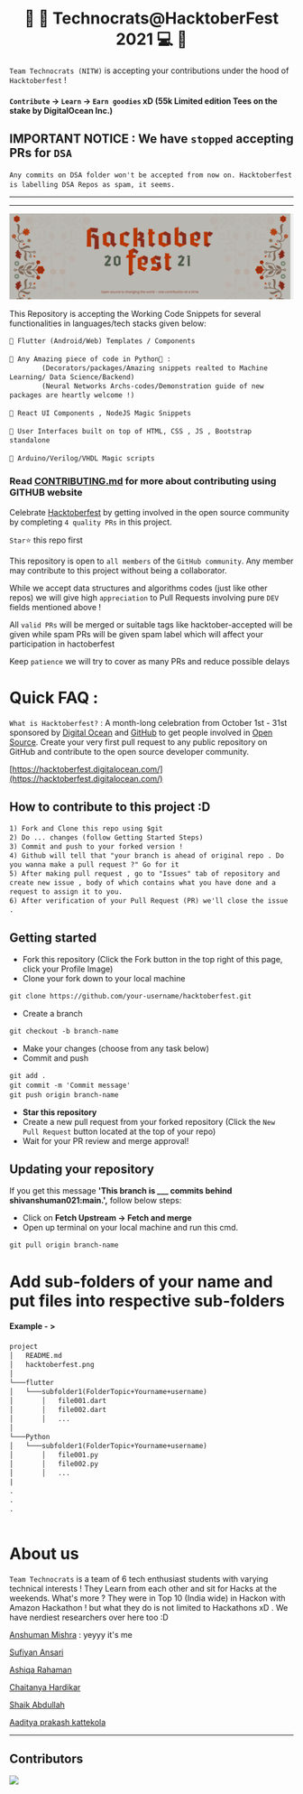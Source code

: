 <center> 
    <h1> 🎃 🎯   Technocrats@HacktoberFest 2021   💻 🙆 </h1>
</center>

`Team Technocrats (NITW)` is accepting your contributions under the hood of `Hacktoberfest` ! 

#### `Contribute` -> `Learn` -> `Earn goodies` xD (55k Limited edition Tees on the stake by DigitalOcean Inc.) 



## IMPORTANT NOTICE : We have `stopped` accepting PRs for `DSA`



`Any commits on DSA folder won't be accepted from now on. Hacktoberfest is labelling DSA Repos as spam, it seems.`

<hr><hr>

<img src="./hactoberfest.png">

This Repository is accepting the Working Code Snippets for several functionalities in languages/tech stacks given below:
    
    🥇 Flutter (Android/Web) Templates / Components
    
    🥈 Any Amazing piece of code in Python🐍 : 
            (Decorators/packages/Amazing snippets realted to Machine Learning/ Data Science/Backend)
            (Neural Networks Archs-codes/Demonstration guide of new packages are heartly welcome !)
    
    🥇 React UI Components , NodeJS Magic Snippets 
    
    🥈 User Interfaces built on top of HTML, CSS , JS , Bootstrap standalone
    
    🥉 Arduino/Verilog/VHDL Magic scripts 
       

### Read [CONTRIBUTING.md](./CONTRIBUTING.md) for more about contributing using GITHUB website
Celebrate [Hacktoberfest](https://hacktoberfest.digitalocean.com/) by getting involved in the open source community by completing `4 quality PRs` in this project.

`Star`⭐ this repo first

This repository is open to `all members` of the `GitHub community`. Any member may contribute to this project without being a collaborator.

While we accept data structures and algorithms codes (just like other repos) we will give high `appreciation` to Pull Requests involving pure `DEV` fields mentioned above !

All `valid PRs` will be merged or suitable tags like hacktober-accepted will be given while spam PRs will be given spam label which will affect your participation in hactoberfest

Keep `patience` we will try to cover as many PRs and reduce possible delays





# Quick FAQ :
`What is Hacktoberfest?`  :  A month-long celebration from October 1st - 31st sponsored by [Digital Ocean](https://hacktoberfest.digitalocean.com/) and [GitHub](https://github.com/blog/2433-celebrate-open-source-this-october-with-hacktoberfest) to get people involved in [Open Source](https://github.com/open-source). Create your very first pull request to any public repository on GitHub and contribute to the open source developer community.

[https://hacktoberfest.digitalocean.com/](https://hacktoberfest.digitalocean.com/)

## How to contribute to this project :D 
    
    1) Fork and Clone this repo using $git
    2) Do ... changes (follow Getting Started Steps)
    3) Commit and push to your forked version !
    4) Github will tell that "your branch is ahead of original repo . Do you wanna make a pull request ?" Go for it
    5) After making pull request , go to "Issues" tab of repository and create new issue , body of which contains what you have done and a request to assign it to you.
    6) After verification of your Pull Request (PR) we'll close the issue .

## Getting started
* Fork this repository (Click the Fork button in the top right of this page, click your Profile Image)
* Clone your fork down to your local machine

```markdown
git clone https://github.com/your-username/hacktoberfest.git
```

* Create a branch

```markdown
git checkout -b branch-name
```

* Make your changes (choose from any task below)
* Commit and push

```markdown
git add .
git commit -m 'Commit message'
git push origin branch-name
```


* __Star this repository__ 
* Create a new pull request from your forked repository (Click the `New Pull Request` button located at the top of your repo)
* Wait for your PR review and merge approval!

## Updating your repository
If you get this message __'This branch is ___ commits behind shivanshuman021:main.',__ follow below steps:

* Click on __Fetch Upstream -> Fetch and merge__
* Open up terminal on your local machine and run this cmd.
```markdown
git pull origin branch-name
```

# Add sub-folders of your name and put files into respective sub-folders
#### Example - >
```
project
│   README.md
│   hacktoberfest.png
│
└───flutter
│   └───subfolder1(FolderTopic+Yourname+username)
│       │   file001.dart
│       │   file002.dart
│       │   ...
│   
└───Python
│   └───subfolder1(FolderTopic+Yourname+username)
│       │   file001.py
│       │   file002.py
│       │   ...
|
.
.
.
 
```


# About us

`Team Technocrats` is a team of 6 tech enthusiast students with varying technical interests ! They Learn from each other and sit for Hacks at the weekends. What's more ? They were in Top 10 (India wide) in Hackon with Amazon Hackathon ! but what they do is not limited to Hackathons xD . We have nerdiest researchers over here too :D

   [Anshuman Mishra](https://github.com/shivanshuman021) : yeyyy it's me
       
   [Sufiyan Ansari](https://github.com/suffisme)
       
   [Ashiqa Rahaman](https://github.com/ashiqa)
       
   [Chaitanya Hardikar](https://github.com/chaitanyahardikar)
       
   [Shaik Abdullah](https://github.com/Shaik2003)
       
   [Aaditya prakash kattekola](https://github.com/Kapi2910)


<hr>

## Contributors
<a href="https://github.com/shivanshuman021/Technocrats-HacktoberFest/graphs/contributors">
  <img src="https://contributors-img.web.app/image?repo=shivanshuman021/Technocrats-HacktoberFest" />
</a>
